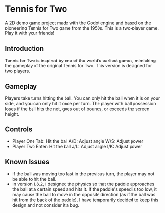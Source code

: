 # Tennis for Two
A 2D demo game project made with the Godot engine and based on the pioneering Tennis for Two game from the 1950s.
This is a two-player game. Play it with your friends!

## Introduction
Tennis for Two is inspired by one of the world's earliest games, mimicking the gameplay of the original Tennis for Two. This version is designed for two players.

## Gameplay
Players take turns hitting the ball. You can only hit the ball when it is on your side, and you can only hit it once per turn.
The player with ball possession loses if the ball hits the net, goes out of bounds, or exceeds the screen height.

## Controls
- Player One
Tab: Hit the ball
A/D: Adjust angle
W/S: Adjust power
- Player Two
Enter: Hit the ball
J/L: Adjust angle
I/K: Adjust power

## Known Issues
- If the ball was moving too fast in the previous turn, the player may not be able to hit the ball.
- In version 1.3.2, I designed the physics so that the paddle approaches the ball at a certain speed and hits it. If the paddle's speed is too low, it may cause the ball to move in the opposite direction (as if the ball was hit from the back of the paddle). I have temporarily decided to keep this design and not consider it a bug.
